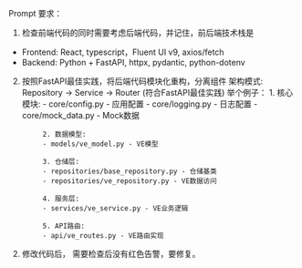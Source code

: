 Prompt 要求： 

1. 检查前端代码的同时需要考虑后端代码，并记住，前后端技术栈是
- Frontend: React, typescript，Fluent UI v9, axios/fetch
- Backend: Python + FastAPI, httpx, pydantic, python-dotenv
2. 按照FastAPI最佳实践，将后端代码模块化重构，分离组件
   架构模式: Repository → Service → Router (符合FastAPI最佳实践)
   举个例子：
            1. 核心模块:
            - core/config.py - 应用配置
            - core/logging.py - 日志配置
            - core/mock_data.py - Mock数据

            2. 数据模型:
            - models/ve_model.py - VE模型

            3. 仓储层:
            - repositories/base_repository.py - 仓储基类
            - repositories/ve_repository.py - VE数据访问

            4. 服务层:
            - services/ve_service.py - VE业务逻辑

            5. API路由:
            - api/ve_routes.py - VE路由实现

<!-- 3. 按照: React, typescript，Fluent UI v9最佳实践，将前端代码模块化重构，分离组件 -->
2. 修改代码后， 需要检查后没有红色告警，要修复。



